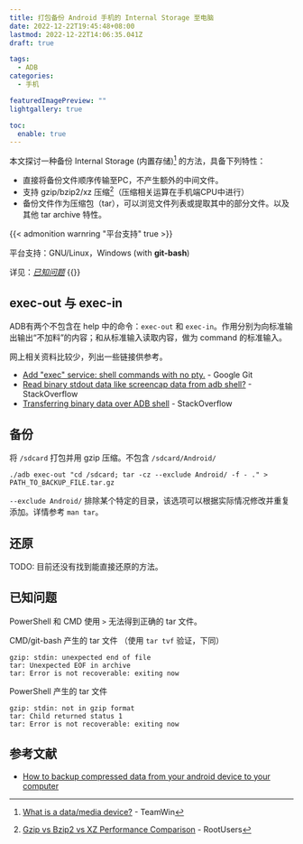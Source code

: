 ```yaml
---
title: 打包备份 Android 手机的 Internal Storage 至电脑
date: 2022-12-22T19:45:48+08:00
lastmod: 2022-12-22T14:06:35.041Z
draft: true

tags:
  - ADB
categories:
  - 手机

featuredImagePreview: ""
lightgallery: true

toc:
  enable: true
---
```


本文探讨一种备份 Internal Storage (内置存储)[^1] 的方法，具备下列特性：

- 直接将备份文件顺序传输至PC，不产生额外的中间文件。
- 支持 gzip/bzip2/xz 压缩[^2]（压缩相关运算在手机端CPU中进行）
- 备份文件作为压缩包（tar），可以浏览文件列表或提取其中的部分文件。以及其他 tar archive 特性。

<!--MORE-->

{{< admonition warnring "平台支持" true >}}

平台支持：GNU/Linux，Windows (with **git-bash**)

详见：[*已知问题*](#已知问题)
{{</admonition>}}

## exec-out 与 exec-in

ADB有两个不包含在 help 中的命令：`exec-out` 和 `exec-in`。作用分别为向标准输出输出“不加料”的内容；和从标准输入读取内容，做为 command 的标准输入。

网上相关资料比较少，列出一些链接供参考。

- [Add "exec" service: shell commands with no pty.](https://android.googlesource.com/platform/system/core/+/5d9d434efadf1c535c7fea634d5306e18c68ef1f) - Google Git
- [Read binary stdout data like screencap data from adb shell?](https://stackoverflow.com/questions/13578416) - StackOverflow
- [Transferring binary data over ADB shell](https://stackoverflow.com/questions/11689511) - StackOverflow

## 备份

将 `/sdcard` 打包并用 gzip 压缩。不包含 `/sdcard/Android/`

```shell
./adb exec-out "cd /sdcard; tar -cz --exclude Android/ -f - ." > PATH_TO_BACKUP_FILE.tar.gz
```

`--exclude Android/` 排除某个特定的目录，该选项可以根据实际情况修改并重复添加。详情参考 `man tar`。

## 还原

TODO: 目前还没有找到能直接还原的方法。

## 已知问题

PowerShell 和 CMD 使用 `>` 无法得到正确的 tar 文件。

CMD/git-bash 产生的 tar 文件 （使用 `tar tvf` 验证，下同）

```text
gzip: stdin: unexpected end of file
tar: Unexpected EOF in archive
tar: Error is not recoverable: exiting now
```

PowerShell 产生的 tar 文件

```text
gzip: stdin: not in gzip format
tar: Child returned status 1
tar: Error is not recoverable: exiting now
```

## 参考文献

- [How to backup compressed data from your android device to your computer](https://forum.xda-developers.com/t/how-to-backup-compressed-data-from-your-android-device-to-your-computer.3464777/)

<!--footnote-->
[^1]: [What is a data/media device?](https://twrp.me/faq/datamedia.html) - TeamWin
[^2]: [Gzip vs Bzip2 vs XZ Performance Comparison](https://www.rootusers.com/gzip-vs-bzip2-vs-xz-performance-comparison/) - RootUsers
